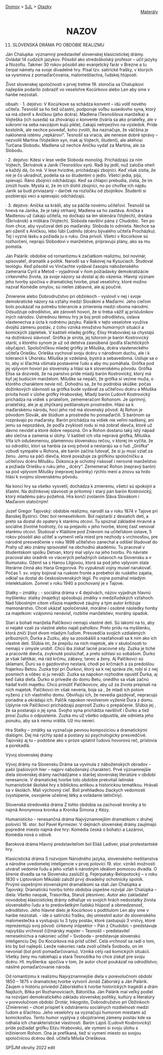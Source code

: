 <div align="center">
    <div align="left">
        <a href="/README.md">Domov</a>
        >
        <a href="../SLOVENCINA.md">SJL</a>
        >
        <a href="../ustne-otazky.md">Otazky</a>
    </div>
    <div align="right">
        <a href="https://drive.google.com/drive/folders/">Materály</a>
    </div>

# NAZOV
</div>

 11. SLOVENSKÁ DRÁMA PO OBDOBIE REALIZMU

Ján Chalupka: významný predstaviteľ slovenskej klasicistickej drámy. Ovládal 14 cudzích jazykov. Pôsobil ako stredoškolský profesor – učil jazyky a filozofiu. Takmer 30 rokov pôsobil ako evanjelický farár v Brezne a tu čerpal námety na svoje divadelné hry. Písal tzv. satirické frašky, v ktorých sa vysmieva z pomaďarčovania, malomeštiactva, ľudskej hlúposti.

Život slovenskej spoločnosti v prvej tretine 19. storočia sa Chalupkovi najlepšie podarilo zobraziť vo veselohre Kocúrkovo alebo Len aby sme v hanbe nezostali.

obsah:
· 1. dejstvo:
V Kocúrkove sa schádza konvent – idú voliť nového učiteľa. Tesnošil sa ho tiež účastní,
podporuje voľbu susedovho syna, ktorý sa má oženiť s Aničkou (jeho dcéra). Madlena
(Tesnošilova manželka) a Vojteška (ich suseda) sa zhovárajú o konvente (tvária sa ako
priateľky, ale v súkromí na seba navzájom kujú pikle), čakajú netrpezlivo na výsledok. Príde
kostolník, ale nechce povedať, koho zvolili, iba naznačuje, že väčšina je naklonená istému
„repkárovi“. Tesnošil sa vracia, ale nenesie dobré správy – nezvolili Martina (Vojteškin syn, inak aj Vojtech, študent), ale akéhosi Turčana Slobodu. Madlena už nechce Aničku vydať za
Martina, ale za Slobodu.

· 2. dejstvo:
Kdesi v lese vedie Sloboda monológ. Prichádzajú za ním Vojtech, Škrivánok a Janík
(Tesnošilov syn). Radi by jedli, nuž založia oheň a každý dá, čo má. V lese hvizdne,
prichádzajú zbojníci. Keď však zistia, že nie je čo ukradnúť, podelia sa so študentmi o jedlo.
Všetci jedia, pijú, spievajú. Ráno zbojníci odchádzajú. Keď sa chlapci prebudia, zistia, že im
zmizli husle. Myslia si, že im ich šlohli zbojníci, no po chvíľke ich nájdu. Janík sa budí priviazaný – darček na rozlúčku od zbojníkov. Študenti si pozbierajú veci a spievajúc odchádzajú.

· 3. dejstvo:
Anička sa krášli, aby sa páčila novému učiteľovi. Tesnošil sa hnevá na Janíka, že je taký
otrhaný, Madlena sa ho zastáva. Anička s Madlenou už čakajú učiteľa, no dočkajú sa len
sklenára (Vojtech), drotára (Škrivánok) a miškára (Vojtech). Sloboda navštívi pána z Chudobíc.
Ten po ňom chce, aby vyučoval deti po maďarsky. Sloboda to odmieta. Nechce sa ani oženiť s Aničkou, lebo ľúbi Ľudmilu (dcéru bývalého učiteľa Procházku). Tej i vyzná lásku a požiada ju o ruku. Ona privolí. Všetci v Kocúrkove sú rozhorčení, neprajú Slobodovi v manželstve, pripravujú plány, ako sa mu pomstia.




Ján Palárik: obdobie od romantizmu k začiatkom realizmu, bol novinár, spisovateľ, dramatik a politik. Narodil sa v Rakovej na Kysuciach. Študoval teológiu. Keď pôsobil vo Vinčachte vydával časopis náboženského zamerania Cyril a Metod – vyjadroval v ňom požiadavky demokratizácie cirkevného života, za svoje názory sa dostal aj do väzenia. Hlavný význam jeho tvorby spočíva v dramatickej tvorbe, písal veselohry, ktoré možno nazvať Komédie omylov, sú nielen zábavné, ale aj poučné.

Zmierenie alebo Dobrodružstvo pri obžinkoch -  vyslovil v nej i svoje demokratické názory na vzťahy medzi Slovákmi a Maďarmi. Jeho cieľom bolo poukázať na potrebu tolerancie a zmierenia medzi oboma národmi. Odsudzuje odrodilstvo, ale zároveň hovorí, že si treba vážiť aj príslušníkov iných národov. Ústrednou témou hry je boj proti odrodilstvu, oslava vlastenectva a úcta k rodnému jazyku. Palárik v tejto veselohre využíva dvojitú zámenu postáv, z čoho vzniká množstvo humorných situácií a komických zápletiek. V kaštieli mladej grófky, Elisy Hrabovskej sa chystajú na dožinkovú slávnosť. Grófka je sirota, jej tútorom je barón Kostrovický starší, s ktorého synom je už od detstva zasnúbená (podľa šľachtických obyčajov). Spoločníčkou mladej grófky je Miluška, dcéra vlasteneckého učiteľa Oriešku. Orieška vychoval svoju dcéru v národnom duchu, ale i k tolerancii k Uhorsku. Miluška je vzdelaná, bystrá a sebavedomá. Usiluje sa o to, aby si šľachta všímala postavenie ľudu a aby mu pomáhala. Grófka pod jej vplyvom hovorí po slovensky a hlási sa k slovenskému pôvodu.
Grófka Elisa sa dozvedá, že na panstvo príde mladý barón Kostrovický, ktorý má byť jej budúcim manželom. Miluške sa nepáči, že grófka si vezme muža, o ktorého charaktere nevie nič. Dohodnú sa, že ho podrobia skúške: počas dožinkových slávností sa grófka bude vydávať za učiteľovu dcéru a Miluška privíta hostí v úlohe grófky Hrabovskej. Mladý barón Ľudovít Kostrovický prichádza na vidiek s priateľom, zememeračom Rohonom. Je úprimný, priateľský, ale  je aj zhýčkaný peštianskym prostredím. Hlási sa k maďarskému národu, hoci jeho rod má slovenský pôvod. Aj Rohon je pôvodom Slovák, ale štúdium a prostredie ho pomaďarčili. S barónom sa rozprávajú po maďarsky. Barón prichádza na vidiek nie veľmi nadšený, ani jemu sa nepozdáva, že podľa zvyklostí rodu si má zobrať dievča, ktoré už dávno nevidel a ktoré dobre nepozná. On a Rohon dostanú taký istý nápad ako slečna a zamenia si úlohy. V kaštieli ich víta nepravá grófka, Miluška. Víta ich oduševnenou, plamennou slovenskou rečou, v ktorej im vyčíta, že sú odrodilci, ktorí sa hanbia za svoj pôvod a nestarajú sa o ľud. „Grófka“ vzbudí sympatie u Rohona, ale barón začína ľutovať, že si ju musí vziať za ženu. Jemu sa páči dievča, ktoré považuje za grófkinu spoločníčku a učiteľovu dcéru Milušku. Dokonca je ochotný riskovať i nerovné manželstvo a požiada Oriešku o ruku jeho „ dcéry“. Zememerač Rohon (nepravý barón) sa pod vplyvom Milušky (nepravej barónky) rýchlo mení a znovu sa hrdo hlási k svojmu slovenskému pôvodu.

Na konci hry sa všetko vysvetlí, dochádza k zmiereniu, všetci sú spokojní a šťastní. Na dožinkovej slávnosti je prítomný i starý pán barón Kostrovický, ktorý mladému páru požehná. Hra končí zvolaním Sláva Slovákom i Maďarom statočným!




Jozef Gregor Tajovský: obdobie realizmu, narodil sa v roku 1874 v Tajove pri Banskej Bystrici. Otec bol remeselníkom. Bol najstarší z desiatich detí, a preto sa dostal do opatery k starému otcovi. Tu spoznal základné mravné a sociálne životné hodnoty, čo sa prejavilo v jeho tvorbe, ktorej časť venoval starému otcovi. Študoval v Kláštore pod Znievom na učiteľskom ústave, 5 rokov pôsobil ako učiteľ a vymenil veľa miest pre nezhody s vrchnosťou, pre národné presvedčenie v roku 1898 učiteľstvo zanechal a odišiel študovať do Prahy už ako známy spisovateľ na obchodnú akadémiu. Tu pracoval v študentskom spolku Detvan, ktorý mal vplyv na jeho tvorbu. Po návrate pracoval ako úradník vo viacerých peňažných ústavoch na Slovensku a v Rumunsku. Oženil sa s Hanou Lilgovou, ktorá sa pod jeho vplyvom stala literárne činná ako Hana Gregorová. Po vypuknutí vojny musel narukovať. Počas 1. sv. vojny bojoval na ruskom fronte a prebehol do ruského zajatia, odkiaľ sa dostal do československých légií. Po vojne pomáhal mladým intelektuálom.  Zomrel v roku 1940 a pochovaný je v Tajove.

Statky – zmätky : - sociálna dráma v 4 dejstvách, názov vyjadruje hlavnú myšlienku: statky (majetky) spôsobujú zmätky v medziľudských vzťahoch. Nad ľúbostným citom víťazia majetkové záujmy a tým autor kritizuje mamonárstvo. Chcel ukázať spoločenské, morálne i osobné následky honby za majetkom: vzájomnú nenávisť, rozbitie manželstiev, morálny úpadok.

Starí a bohatí manželia Palčíkovci nemajú vlastné deti. Sú lakomí na to, aby si nejaké vzali za vlastné alebo najali paholkov. Preto prídu na myšlienku, ktorá zničí život dvom mladým ľuďom. Presvedčia svojich vzdialených príbuzných, Ďurka a Zuzku, aby sa zosobášili a nasťahovali sa k nim ako ich vlastné deti. Sľúbia im, že prepíšu na nich majetok, ale v skutočnosti to nemajú v úmysle urobiť. Chcú iba získať lacné pracovné sily. Zuzka je tiché a pracovité dievča, zvyknuté poslúchať, a preto súhlasí so sobášom. Ďurko je však ľahtikár, má rád krčmu, zábavy, tanec a ženy. Aj Palčíkovci sú sklamaní, Ďuro sa o gazdovstvo nestará, chodí po krčmách a za predošlou frajerkou Betou. Zuzka trpí pri Ďurkovi, ktorý sa k nej správa zle, robí si z nej posmech a vôbec si ju neváži. Zuzka sa napokon rozhodne opustiť Ďurka, aj keď čaká dieťa. Ďurko si privedie do domu Betu, onedlho sa však začnú hádať kvôli majetku. Chcú prinútiť Palčíkovcov, aby už za života prepísali na nich majetok. Palčíkovci im však neveria, boja sa , že mladí ich potom vyženú z ich vlastného domu. Obviňujú ich, že nevedia gazdovať, nepracujú poriadne a okrádajú ich. Palčík napokon revolverom vyženie Ďura z domu. Uplynie rok Palčíkovci prichádzajú poprosiť Zuzku o prepáčenie. Sľúbia jej , že sa postarajú o jej syna. Svojho syna prichádza navštíviť i Ďurko a tiež prosí Zuzku o odpustenie. Zuzka mu už všetko odpustila, ale odmieta jeho ponuku, aby sa k nemu vrátila. Už mu neverí.

Hra Statky – zmätky sa vyznačuje pevnou kompozíciou a dramatickými dialógmi. Dej má rýchly spád a postavy sú psychologicky presvedčivé. Tajovský aj tu – podobne ako v próze uplatnil ľudovú hovorovú reč, príslovia a porekadlá.

Vývoj slovenskej drámy

Vývoj drámy na Slovensku
Dráma sa vyvinula z náboženských obradov – pašií (pašiových hier – najprv náboženský charakter). Prvé významnejšie diela slovenskej drámy nachádzame v staršej slovenskej literatúre v období renesancie. V dramatickej tvorbe toto obdobie prekvitali latinské humanistické školské hry s biblickou antikou a historickou tematikou. Hrávali sa v školách. Mali výchovný cieľ. Boli prehliadkou žiackych vedomostí (vystúpenie, osvojenie učebnej látky a ovládanie latinčiny).

Slovenská stredoveká dráma
Z tohto obdobia sa zachovali kroniky a to najmä Anonymova kronika a Kronika Šimona z Kézy.

Humanisticko - renesančná dráma
Najvýznamnejším dramatikom v druhej polovici 16. stor. bol Pavel Kyrmezer. V dejinách slovenskej drámy zaujímajú popredné miesto najmä dve hry: Komédia česká o bohatci a Lazárovi, Komédia nová o vdově.

Baroková dráma
Hlavný predstaviteľom bol Eliáš Ladiver, písal protestantské hry.

Klasicistická dráma
S rozvojom Národného jazyka, slovenského meštianstva a národne uvedomelej inteligencie v prvej polovici 19. stor. vznikli možnosti utvárať vedomie ľudu a jeho vzťah k národným ideálom pomocou divadla. O šírenie divadla sa na Slovensku zaslúžil g. Fejerpataky-Belopotocký – v roku 1830 v Liptovskom Mikuláši založil prvý divadelný ochotnícky spolok. Prvými úspešnými slovenskými dramatikomi sa stali Jan Chalúpka a Tajovský. Dramatickú tvorbu tohto obdobia úspešne rozvíjal Ján Chalúpka – diela: Všetko naopak, Trasorítka, Staruš plesnivec. Autor ako zakladateľ novodobej klasicistickej drámy odhaľuje vo svojich hrách nedostatky života slovenského ľudu a to predovšetkým ľudskú hlúposť a obmedzenosť, odrodilstvo.
Jeho hlavné dielo je Kocúrkovo s podtitulom Len aby sme v hanbe nezostali. - ide o satirickú frašku, dej umiestnil autor do slovenského malomestečka a vystupujú tu 3 typy postáv, ktoré zastupujú 3 vrstvy, ktoré reprezentujú svoj pôvod: cirkevný inšpektor – Pán z Chudobíc – predstavuje najvyššiu vrchnosť čižmársky majster – Tesnošil – predstaviteľ remeselníctva a nakoniec učiteľ – Svoboda – predstavuje slovenskú inteligenciu Dej: Do Kocúrkova má prísť učiteľ. Celá vrchnosť sa radí o tom, kto by bol najlepší. Lenže nakoniec rada zvolí učiteľa Svobodu, on im nevonial (bol proti pomaďarčovaniu). Vzniká celý rad komických situácií. Všetky ženy mu nabiehajú a stará Tesnošilka ho chce získať pre svoju dcéru. Hl. myšlienka: spočíva v tom, že autor chcel poukázať na odrodilstvo; násilné pomaďarčovanie národa.

Od romantizmu k realizmu
Najvýznamnejšie diela v porevolučnom období 1850 – 1875 v dramatickej tvorbe vytvoril Jonáš Záborský a Ján Palárik.
Záujem o históriu priviedol Záborského k tvorbe historických tragédií a drám Najdúch, Bitka pri Rozhanoviciach, Bátorička.
Ján Palárik mal veľký podiel na rozvíjaní demokratického základu slovenskej politiky, kultúry a literatúry v porevolučnom období: Drotár, Inkognito, Dobrodružstvo pri Obžinkoch (Zmierenie) – chcel prispieť k odstráneniu sociálnych rozdielnosti medzi ľudom a šľachtou. Jeho veselohry sa vyznačujú humorom miestami až komickosťou. Tento humor vyplýva z obojstrannej zámeny postáv kde sa odhalia ich charakteristické vlastnosti. Barón Lajoš (Ľudovít Kosbrovický) príde požiadať grófku Elizu Hrabovskú, ale vymení si svoju úlohu s inžinierom Rohom. Ona je prefíkaná, tiež si vymení miesto so svojou spoločnicou dcérou ded. učiteľa Miluša Orieškova.

SPŠJM okruhy 2022 edit